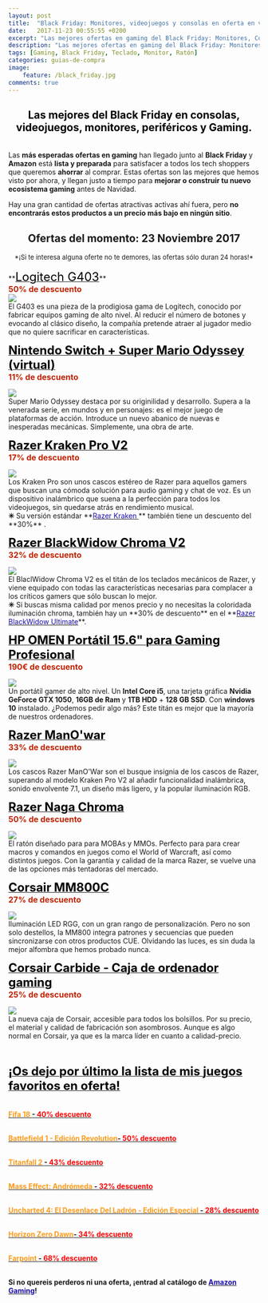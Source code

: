 ```yaml
---
layout: post
title:  "Black Friday: Monitores, videojuegos y consolas en oferta en vivo"
date:   2017-11-23 00:55:55 +0200
excerpt: "Las mejores ofertas en gaming del Black Friday: Monitores, Consolas y Videojuegos. &#161;No te pierdas ninguna ganga, vienen por tiempo limitado, acaban en menos de 24h!"
description: "Las mejores ofertas en gaming del Black Friday: Monitores, Consolas y Videojuegos. &#161;No te pierdas ninguna ganga!"
tags: [Gaming, Black Friday, Teclado, Monitor, Ratón]
categories: guias-de-compra
image:
    feature: /black_friday.jpg
comments: true
---
```

<!--more-->
<!-- more -->
<h2>
<center><b><font color="black">Las mejores del Black Friday en consolas, videojuegos, monitores, periféricos y Gaming.</font></b></center></h2>
<br />
Las <b>más esperadas ofertas en gaming</b> han llegado junto al <b>Black Friday</b> y <b>Amazon</b> está <b>lista y preparada</b> para satisfacer a todos los tech shoppers que queremos <b>ahorrar</b> al comprar. Estas ofertas son las mejores que hemos visto por ahora, y llegan justo a tiempo para <b>mejorar o construir tu nuevo ecosistema gaming</b> antes de Navidad. 

Hay una gran cantidad de ofertas atractivas activas ahí fuera, pero <b>no encontrarás estos productos a un precio más bajo en ningún sitio</b>.
<!--22 DE NOVIEMBRE-->

<h2><center> Ofertas del momento: 23 Noviembre 2017</center></h2><center><font size="2"> *¡Si te interesa alguna oferte no te demores, las ofertas sólo duran 24 horas!*</font></center><br/>   
**<a target="_blank" href="http://amzn.to/2hXBoev"><font size="5" color="black">Logitech G403</font></a>**<br /><font color="#c12100" size="3"><b>50% de descuento</b></font>
<div id="container">
    <div id="floated"><a target="_blank" href="http://amzn.to/2hXBoev"><img class="wrap" src="/images/pictures/log-g403.jpg"></a>
</div>
El G403 es una pieza de la prodigiosa gama de Logitech, conocido por fabricar equipos gaming de alto nivel. Al reducir el número de botones y evocando al clásico diseño, la compañía pretende atraer al jugador medio que no quiere sacrificar en características.</div>

**<a target="_blank" href="http://amzn.to/2i0rZCJ"><font size="5" color="black">Nintendo Switch + Super Mario Odyssey (virtual)</font></a>**<br /><font color="#c12100" size="3"><b>11% de descuento</b></font>
<div id="container">
    <div id="floated"><a target="_blank" href="http://amzn.to/2i0rZCJ"><img class="wrap" src="/images/pictures/switch-mario.jpg"></a>
</div>
Super Mario Odyssey destaca por su originilidad y desarrollo. Supera a la venerada serie, en mundos y en personajes: es el mejor juego de plataformas de acción. Introduce un nuevo abanico de nuevas e inesperadas mecánicas. Simplemente, una obra de arte.</div>

**<a target="_blank" href="http://amzn.to/2jQ3Lvo"><font size="5" color="black">Razer Kraken Pro V2</font></a>**<br /><font color="#c12100" size="3"><b>17% de descuento</b></font>
<div id="container">
    <div id="floated"><a target="_blank" href="http://amzn.to/2jQ3Lvo"><img class="wrap" src="/images/pictures/razer-kraken.jpg"></a>
</div>
Los Kraken Pro son unos cascos estéreo de Razer para aquellos gamers que buscan una cómoda solución para audio gaming y chat de voz. Es un dispositivo inalámbrico que suena a la perfección para todos los videojuegos, sin quedarse atrás en rendimiento musical.</div>
<b>✳</b> Su versión estándar **<a href="http://amzn.to/2hWZtSy"><font color="#1a0dab">Razer Kraken </font></a>** también tiene un descuento del **30%**	.

**<a target="_blank" href="http://amzn.to/2i0t3Xf"><font size="5" color="black">Razer BlackWidow Chroma V2 </font></a>**<br /><font color="#c12100" size="3"><b>32% de descuento</b></font>
<div id="container">
    <div id="floated"><a target="_blank" href="http://amzn.to/2i0t3Xf"><img class="wrap" src="/images/pictures/blackwidow-v2.jpg"></a>
</div>
El BlaclWidow Chroma V2 es el titán de los teclados mecánicos de Razer, y viene equipado con todas las características necesarias para complacer a los críticos gamers que sólo buscan lo mejor. </div>
<b>✳</b> Si buscas misma calidad por menos precio y no necesitas la  coloridada iluminación chroma, también hay un **30% de descuento** en el **<a href="http://amzn.to/2hWZtSy"><font color="#1a0dab">Razer BlackWidow Ultimate</font></a>**.

**<a target="_blank" href="http://amzn.to/2B5gwpA"><font size="5" color="black">HP OMEN Portátil 15.6" para Gaming Profesional </font></a>**<br /><font color="#c12100" size="3"><b>190€ de descuento</b></font>
<div id="container">
    <div id="floated"><a target="_blank" href="http://amzn.to/2B5gwpA"><img class="wrap" src="/images/pictures/omen.jpg"></a>
</div>
Un portátil gamer de alto nivel. Un <b>Intel Core i5</b>, una tarjeta gráfica <b>Nvidia GeForce GTX 1050</b>, <b>16GB  de Ram</b> y <b>1TB HDD</b> + <b>128 GB SSD</b>. Con <b>windows 10</b> instalado. ¿Podemos pedir algo más? Este titán es mejor que la mayoría de nuestros ordenadores.</div>

**<a target="_blank" href="http://amzn.to/2jMkPm2"><font size="5" color="black">Razer ManO'war</font></a>**<br /><font color="#c12100" size="3"><b>33% de descuento</b></font>
<div id="container">
    <div id="floated"><a target="_blank" href="http://amzn.to/2jMkPm2"><img class="wrap" src="/images/pictures/manowar.jpg"></a>
</div>
Los cascos Razer ManO'War son el busque insignia de los cascos de Razer, superando al modelo Kraken Pro V2 al añadir funcionalidad inalámbrica, sonido envolvente 7.1, un diseño más ligero, y la popular iluminación RGB.</div>

**<a target="_blank" href="http://amzn.to/2hWRPrm"><font size="5" color="black">Razer Naga Chroma</font></a>**<br /><font color="#c12100" size="3"><b>50% de descuento</b></font>
<div id="container">
    <div id="floated"><a target="_blank" href="http://amzn.to/2hWRPrm"><img class="wrap" src="/images/pictures/naga.jpg"></a>
</div>
El ratón diseñado para para MOBAs y MMOs. Perfecto para para crear macros y comandos en juegos como el World of Warcraft, así como distintos juegos. Con la garantía y calidad de la marca Razer, se vuelve una de las opciones más tentadoras del mercado. </div>

**<a target="_blank" href="http://amzn.to/2jQ229o"><font size="5" color="black">Corsair MM800C</font></a>**<br /><font color="#c12100" size="3"><b>27% de descuento</b></font>
<div id="container">
    <div id="floated"><a target="_blank" href="http://amzn.to/2jQ229o"><img class="wrap" src="/images/pictures/corsair-alfombrilla.jpg"></a>
</div>
Iluminación LED RGG, con un gran rango de personalización. Pero no son solo destellos, la MM800 integra patrones y secuencias que pueden sincronizarse con otros productos CUE. Olvidando las luces, es sin duda la mejor alfombra que hemos probado nunca. </div>

**<a target="_blank" href="http://amzn.to/2hX1myC"><font size="5" color="black">Corsair Carbide - Caja de ordenador gaming </font></a>**<br /><font color="#c12100" size="3"><b>25% de descuento</b></font>
<div id="container">
    <div id="floated"><a target="_blank" href="http://amzn.to/2hX1myC"><img class="wrap" src="/images/pictures/caja-corsair.jpg"></a>
</div>
La nueva caja de Corsair, accesible para todos los bolsillos. Por su precio, el material y calidad de fabricación son asombrosos. Aunque es algo normal en Corsair, ya que es la marca líder en cuanto a calidad-precio.  </div>


<br/><br/>
**<a target="_blank" href="http://amzn.to/2hWRPrm"><font size="5" color="black">¡Os dejo por último la lista de mis juegos favoritos en oferta!
</font></a>**
<br/><br/><br/>
<b><a target="_blank" href="http://amzn.to/2hTEujp"><font color="#FD9A1B">Fifa 18 </font>- <font color="red">40% descuento</font></a>
<br/><br/>

<b><a target="_blank" href="http://amzn.to/2jKjVGP"><font color="#FD9A1B">Battlefield 1 - Edición Revolution</font>- <font color="red">50% descuento</font></a>
<br/><br/>

<b><a target="_blank" href="http://amzn.to/2hSNcOP"><font color="#FD9A1B">Titanfall 2 </font>- <font color="red">43% descuento</font></a>
<br/><br/>

<b><a target="_blank" href="http://amzn.to/2A3v7Cr"><font color="#FD9A1B">Mass Effect: Andrómeda </font>- <font color="red">32% descuento</font></a>
<br/><br/>

<b><a target="_blank" href="http://amzn.to/2hWSLMc"><font color="#FD9A1B">Uncharted 4: El Desenlace Del Ladrón - Edición Especial </font>- <font color="red">28% descuento</font></a>
<br/><br/>

<b><a target="_blank" href="http://amzn.to/2hWMznK"><font color="#FD9A1B">Horizon Zero Dawn</font>- <font color="red">34% descuento</font></a>
<br/><br/>

<b><a target="_blank" href="http://amzn.to/2B53pod"><font color="#FD9A1B">Farpoint </font>- <font color="red">68% descuento</font></a>
<br/><br/>


Si no quereis perderos ni una oferta, ¡entrad al catálogo de **<a href="http://amzn.to/2iIr5YD"><font color="#1a0dab">Amazon Gaming</font></a>**!
<!--antiguas-->

<!--<b><a target="_blank" href="http://amzn.to/2hPn0oi"><font color="#FD9A1B"> HyperX Cloud Silver </font>- <font color="red">37% descuento
</font></a><br/><br/></b>--> 

